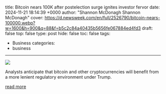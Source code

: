 title: Bitcoin nears 100K after postelection surge ignites investor fervor
date: 2024-11-21 18:14:39 +0000
author: "Shannon McDonagh  Shannon McDonagh"
cover: https://d.newsweek.com/en/full/2526790/bitcoin-nears-100000.webp?w=1600&h=900&q=88&f=b5c2c84a40435b5656fe067884ed4fd3
draft: false
top: false
type: post
hide: false
toc: false
tags:
  - Business
categories:
  - business
---

![](https://d.newsweek.com/en/full/2526790/bitcoin-nears-100000.webp?w=1600&h=900&q=88&f=b5c2c84a40435b5656fe067884ed4fd3)

Analysts anticipate that bitcoin and other cryptocurrencies will benefit from a more lenient regulatory environment under Trump.

[read more](https://www.newsweek.com/bitcoin-record-highs-donald-trump-presidency-crypto-1989597)

